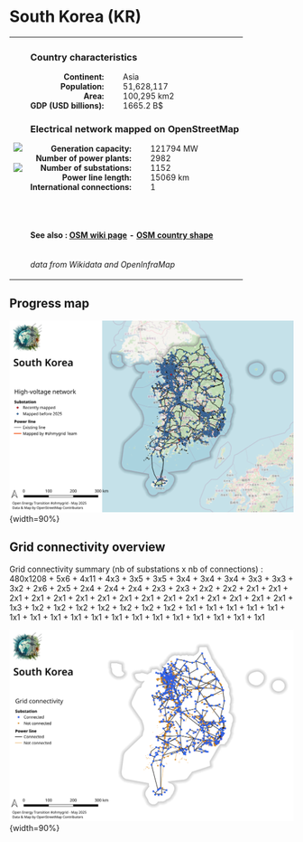 # South Korea (KR)

<table width="90%">
<tr>
<td>
<img src="http://commons.wikimedia.org/wiki/Special:FilePath/Flag%20of%20South%20Korea.svg" width="250">
<br><br>
<img src="http://commons.wikimedia.org/wiki/Special:FilePath/South%20Korea%20%28orthographic%20projection%29.svg" width="250"></td>
<td>
<h3>Country characteristics</h3>
<div style="display: inline-block;text-align:right;margin-right:30px;font-weight: bold;">
Continent:<br>Population:<br>Area:<br>GDP (USD billions):
</div>
<div style="display: inline-block;">
Asia<br>51,628,117<br>100,295 km2<br>1665.2 B$
</div>
<h3>Electrical network mapped on OpenStreetMap</h3>
<div style="display: inline-block;text-align:right;margin-right:30px;font-weight: bold;">Generation capacity:<br>
Number of power plants:<br>
Number of substations:<br>
Power line length:<br>
International connections:<br>
</div>
<div style="display: inline-block;">121794 MW<br>
2982<br>
1152<br>
15069 km<br>
1<br>
</div>

<br><br><h4>See also :
<a href="https://wiki.openstreetmap.org/wiki/Power_networks/South Korea" target="_blank">OSM wiki page</a> -
<a href="https://openstreetmap.org/relation/307756" target="_blank">OSM country shape</a>
</h4>

<br><i>data from Wikidata and OpenInfraMap</i>
</td>
</tr>
</table>


## Progress map

![Map](../images/maps_countries/KR/high-voltage-network.png){width=90%}



## Grid connectivity overview

Grid connectivity summary (nb of substations x nb of connections) :<br>480x1208 + 5x6 + 4x11 + 4x3 + 3x5 + 3x5 + 3x4 + 3x4 + 3x4 + 3x3 + 3x3 + 3x2 + 2x6 + 2x5 + 2x4 + 2x4 + 2x4 + 2x3 + 2x3 + 2x2 + 2x2 + 2x1 + 2x1 + 2x1 + 2x1 + 2x1 + 2x1 + 2x1 + 2x1 + 2x1 + 2x1 + 2x1 + 2x1 + 2x1 + 2x1 + 2x1 + 1x3 + 1x2 + 1x2 + 1x2 + 1x2 + 1x2 + 1x2 + 1x2 + 1x1 + 1x1 + 1x1 + 1x1 + 1x1 + 1x1 + 1x1 + 1x1 + 1x1 + 1x1 + 1x1 + 1x1 + 1x1 + 1x1 + 1x1 + 1x1 + 1x1 + 1x1

![Map](../images/maps_countries/KR/grid-connectivity.png){width=90%}

